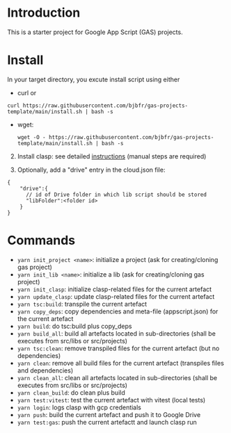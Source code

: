 # Introduction

This is a starter project for Google App Script (GAS) projects.

# Install

In your target directory, you excute install script using either
-   curl or
  ```
  curl https://raw.githubusercontent.com/bjbfr/gas-projects-template/main/install.sh | bash -s
  ```
- wget:
  ```
  wget -O - https://raw.githubusercontent.com/bjbfr/gas-projects-template/main/install.sh | bash -s
  ```

2. Install clasp: 
  see detailed [instructions](./docs/clasp.md) (manual steps are required) 

3. Optionally, add a "drive" entry in the cloud.json file:
```
{
    "drive":{ 
      // id of Drive folder in which lib script should be stored
      "libFolder":<folder id>
    }
}
```

# Commands

- ```yarn init_project <name>```: initialize a project (ask for creating/cloning gas project)
- ```yarn init_lib <name>```: initialize a lib  (ask for creating/cloning gas project)
- ```yarn init_clasp```: initialize clasp-related files for the current artefact
- ```yarn update_clasp```: update clasp-related files for the current artefact
- ```yarn tsc:build```: transpile the current artefact
- ```yarn copy_deps```: copy dependencies and meta-file (appscript.json) for the current artefact
- ```yarn build```: do tsc:build plus copy_deps
- ```yarn build_all```: build all artefacts located in sub-directories (shall be executes from src/libs or src/projects)
- ```yarn tsc:clean```: remove transpiled files for the current artefact (but no dependencies)
- ```yarn clean```: remove all build files for the current artefact (transpiles files and dependencies)
- ```yarn clean_all```: clean all artefacts located in sub-directories (shall be executes from src/libs or src/projects)
- ```yarn clean_build```: do clean plus build
- ```yarn test:vitest```: test the current artefact with vitest (local tests)
- ```yarn login```: logs clasp with gcp credentials
- ```yarn push```: build the current artefact and push it to Google Drive
- ```yarn test:gas```: push the current artefactt and launch clasp run